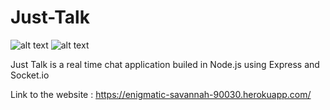# Just-Talk


![alt text](https://github.com/winnerfool/Just-Talk/blob/main/p1.png)
![alt text](https://github.com/winnerfool/Just-Talk/blob/main/p2.png)


Just Talk is a real time chat application builed in Node.js using Express and Socket.io

Link to the website : https://enigmatic-savannah-90030.herokuapp.com/
